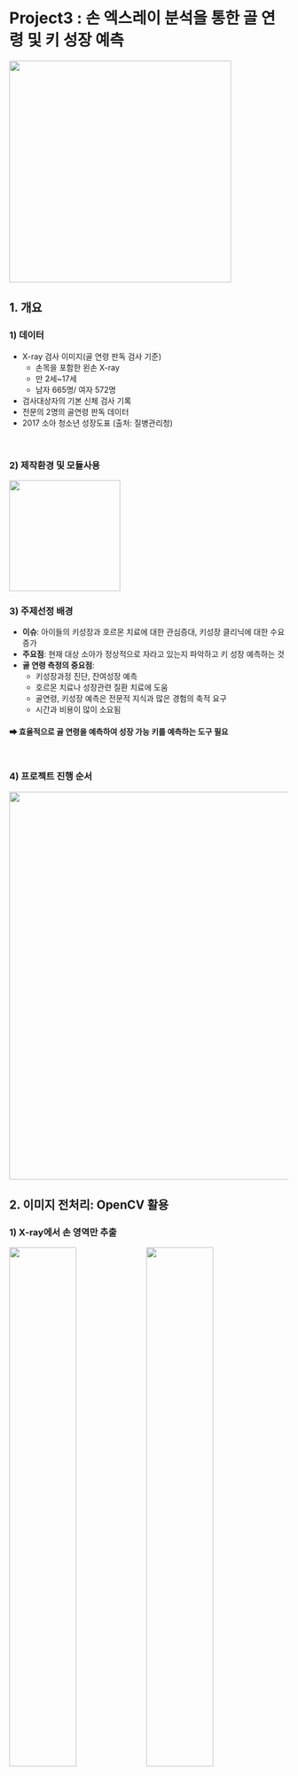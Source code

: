 # Project3 : 손 엑스레이 분석을 통한 골 연령 및 키 성장 예측
<img src="https://user-images.githubusercontent.com/115753833/228257283-e1f854c2-2ca1-4847-baad-8930594c0658.png" width="400">

## 1. 개요
### 1) 데이터
 - X-ray 검사 이미지(골 연령 판독 검사 기준)
   - 손목을 포함한 왼손 X-ray
   - 만 2세~17세
   - 남자 665명/ 여자 572명
- 검사대상자의 기본 신체 검사 기록
- 전문의 2명의 골연령 판독 데이터
- 2017 소아 청소년 성장도표 (출처: 질병관리청)
<br>

### 2) 제작환경 및 모듈사용
<img src="https://user-images.githubusercontent.com/115753833/228258560-2890c929-baa9-430f-8a7f-469528e453a4.png" width='200'>
<br>

### 3) 주제선정 배경
- **이슈**: 아이들의 키성장과 호르몬 치료에 대한 관심증대, 키성장 클리닉에 대한 수요증가
- **주요점**: 현재 대상 소아가 정상적으로 자라고 있는지 파악하고 키 성장 예측하는 것
- **골 연령 측정의 중요점**: 
  - 키성장과정 진단, 잔여성장 예측
  - 호르몬 치료나 성장관련 질환 치료에 도움
  - 골연령, 키성장 예측은 전문적 지식과 많은 경험의 축적 요구
  - 시간과 비용이 많이 소요됨

#### ➡ 효율적으로 골 연령을 예측하여 성장 가능 키를 예측하는 도구 필요

<br>

### 4) 프로젝트 진행 순서
<img src="https://user-images.githubusercontent.com/115753833/228264806-68f26327-9a10-48a0-affe-b869a86b6a55.png" width='700'>
<br>

## 2. 이미지 전처리: OpenCV 활용
### 1) X-ray에서 손 영역만 추출
<img src="https://user-images.githubusercontent.com/115753833/228265668-164f3dc7-a27a-47c2-a86f-d8d5f2be7da1.png" width="49%"><img src="https://user-images.githubusercontent.com/115753833/228265895-704d1f23-1ab0-4069-92cf-eeaa9a12d96a.png" width="49%">

<br>

### 2) 손목 회전: 정확도 높이기
<img src="https://user-images.githubusercontent.com/115753833/228266456-6a6537c1-f61f-4929-bb57-cd9b0d3bc43e.png" width="550">
<br>

### 3) 모폴로지 연산을 통한 뼈 도출: TOPHAT 연산 사용
<img src="https://user-images.githubusercontent.com/115753833/228592281-d9efa145-140c-4f1c-bf9e-02568f325bb9.png" width="500">

```
◆ 모폴로지 연산이란?
  • 팽창과 수축의 형태학적 변환을 결합 하여 사용
  • 연산에 도움: 연산 시 형태가 변형되기도 하므로 두 방법을 결합할 경우 오류가 적음
  
◆ TOPHAT옵션 사용 이유
  • 형태의 변형은 줄이고, 밝기가 크게 튀는 부분만을 강조
  • 뼈 도출이 가장 잘됨
```
> <img src="https://user-images.githubusercontent.com/115753833/228268282-4cfd632a-717a-47c8-bb0c-1bd1bd72bc86.png" width="50%">

<br>

### 4) 최종 마스크 생성 및 비트연산을 통한 뼈 도출
<img src="https://user-images.githubusercontent.com/115753833/228599337-064ec332-4de1-4e68-a5c6-c28d8af03be2.png" width="66%"><img src="https://user-images.githubusercontent.com/115753833/228599894-d1462338-0086-49b7-b804-9c5da88760d6.png" width="5%"><img src="https://user-images.githubusercontent.com/115753833/228599566-08dd6222-894d-4094-a18a-1c07a4bf7909.png" width="28%">
<br>

```
◆ 히스토그램 균등화: CLAHE
    • 이미지를 작은 블록으로 나눔
    • 블록별 히스토그램 균일화
    • 이미지 전체에 히스토그램 균일화 달성
```
<br>

## 3. 이미지 라벨링
### 1) 관절 탐색을 위해 골연령 측정 방법 연구: TW3
  - [관련 논문](https://ieeexplore.ieee.org/stamp/stamp.jsp?arnumber=8660640)
  - 측정요소: 성별 / 왼손 엄지,중지,소지 뼈 11개 + 손목 뼈 2개
  - 측정방법: 골 성숙점수 산출 → 골 연령 표를 통해 골연령 측정
  - 장점: 골연령표가 0.1년 단위로 구분되므로 정확도가 높고, 객관적 평가가 가능
  - 단점: 성숙점수 산출 및 골 연령 표 비교에 비교적 평가시간이 긺
<br>

### 2) TW3를 활용하여 객체 선정
<img src="https://user-images.githubusercontent.com/115753833/228273470-50e2a73e-4f7d-4349-b120-78fc8ae5113f.png" width="700">
<br>

### 3) roboflow를 활용한 관절 Annotation(샘플 객체)
<img src="https://user-images.githubusercontent.com/115753833/228274409-42822a34-f77e-4823-a25a-4316dfb86a12.png" width="700">
<br>

### 3) YOLOv5를 활용한 관절 객체 탐지(모델 적용)
- YOLOv5 관련 논문 참조
- **기본값 설정**
  - YOLOx (mAP50: 0.990 / mAP50-95: 0.521)
  - YOLOm (mAP50: 0.991 / mAP50-95: 0.512)
- **YOLOx/YOLOm Fine Tuning**

  <img src="https://user-images.githubusercontent.com/115753833/228275594-794ba07d-4a7b-4431-a8a7-c3e2c7b0b9e9.png" width="700">
  <img src="https://user-images.githubusercontent.com/115753833/228276697-5444914b-0f30-469b-9a07-11af5d601db1.png" width="700">
<br>

### 4) 이미지 라벨링 결과
<img src="https://user-images.githubusercontent.com/115753833/228277304-463272eb-ca02-4f87-9c5a-ce68b11ef4ed.png" width="700">
<br>

## 4. 골 연령 예측
### 1) 데이터 준비
<img src="https://user-images.githubusercontent.com/115753833/228277900-aaf1c8fc-f56b-4b88-883e-2977eb69adf3.png" width="700">
<br>

### 2) 모델 구축: TJ-Net
- **TJ-Net관련 논문 참조**
  - TJ-Net은 이미지 특징을 학습하면서, 이미지의 특정 영역에 더 많은 중요도를 부여하여 골연령을 측정
  - Self-attention-mechanism:     
    - 상대적 중요도 계산
    - 특징 맵의 각 위치를 가중치로 조정 = 더 많은 중요도
<br>

- **모델 구축**
<br>

**`전체 구조`**
<br>

<img src="https://user-images.githubusercontent.com/115753833/228278952-763b622b-4b66-431f-91e5-419ce8ef4747.png" width="700">
<br>

**`각 관절(라벨) 분석`**
<br>

<img src="https://user-images.githubusercontent.com/115753833/228279612-83c0527e-156b-4b73-9546-7948876ce226.png" width="700">
<br>

### 3) Fine Tuning 결과(활성화함수, 옵티마이저 변경)
<img src="https://user-images.githubusercontent.com/115753833/228281257-88ff7ed7-fdbd-477a-bdc9-3f209973a89c.png" width="700">

```
◆ 검증 지표
  • MSE: 손실 값으로 평가를 하게 되며, MSE는 오차의 민감도가 높아 회귀 예측 시 중요한 평가 지표로 사용
  • MAE(보조수단): 10진수로 표기 되므로 오차의 범위를 직관적으로 알기 쉬워 보조적인 평가 지표로 사용
```
<br>

### 4) 최적모델 학습 결과
<img src="https://user-images.githubusercontent.com/115753833/228281671-3b7770d7-67eb-4494-b969-83701e148986.png" width="700">
<br>

## 5. 키 성장 예측(만 18세 기준)
### 1) 키 성장 공식 성립
<img src="https://user-images.githubusercontent.com/115753833/228281899-d44ec0b0-00c2-42d3-9512-d1fe993726bc.png" width="700">
<br>

### 2) 함수화 하여 계산
<img src="https://user-images.githubusercontent.com/115753833/228282259-0e6a1011-2b3b-4e09-ab01-21b8264a5bd4.png" width="700">
<br>

### 3) 백분위 도표 그리기
<img src="https://user-images.githubusercontent.com/115753833/228282894-5ea59005-ab56-4249-b40e-35e66f4f7646.png" width="700">
<br>

## 6. 결과
- **기대효과**: 
  - GUI를 통해 전문의나 환자가 쉽게 이용 가능하도록 함
  - 딥러닝 학습을 통한 시간 절약
  - 단계축소로 인한 비용 유리
- **한계점**:
  - 현재 모델로 전문의보다 오차범위가 1개월 정도 더 크게 나오므로 정확도 개선 필요
  - 최종 키 예측 시 외부적 변수를 고려하기 어려움
  - 현재 표본의 최종 키 데이터가 없어 정확도 판별의 어려움
  
  






  





 





